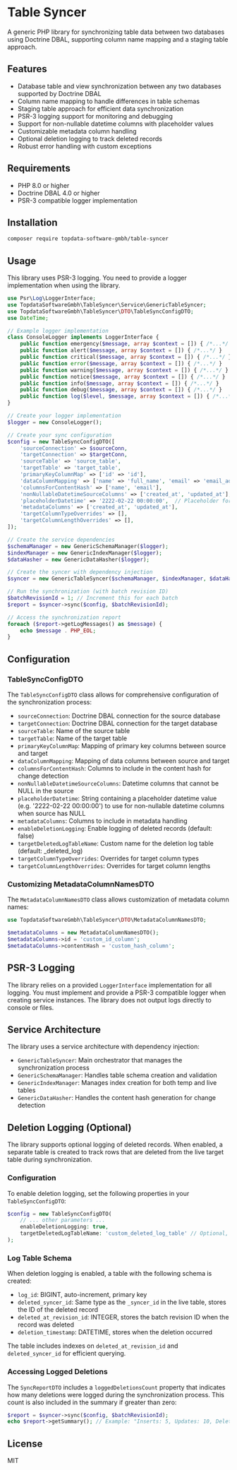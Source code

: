 # Table Syncer

A generic PHP library for synchronizing table data between two databases using Doctrine DBAL, supporting column name mapping and a staging table approach.

## Features

- Database table and view synchronization between any two databases supported by Doctrine DBAL
- Column name mapping to handle differences in table schemas
- Staging table approach for efficient data synchronization
- PSR-3 logging support for monitoring and debugging
- Support for non-nullable datetime columns with placeholder values
- Customizable metadata column handling
- Optional deletion logging to track deleted records
- Robust error handling with custom exceptions

## Requirements

- PHP 8.0 or higher
- Doctrine DBAL 4.0 or higher
- PSR-3 compatible logger implementation

## Installation

```bash
composer require topdata-software-gmbh/table-syncer
```

## Usage

This library uses PSR-3 logging. You need to provide a logger implementation when using the library.

```php
use Psr\Log\LoggerInterface;
use TopdataSoftwareGmbh\TableSyncer\Service\GenericTableSyncer;
use TopdataSoftwareGmbh\TableSyncer\DTO\TableSyncConfigDTO;
use DateTime;

// Example logger implementation
class ConsoleLogger implements LoggerInterface {
    public function emergency($message, array $context = []) { /*...*/ }
    public function alert($message, array $context = []) { /*...*/ }
    public function critical($message, array $context = []) { /*...*/ }
    public function error($message, array $context = []) { /*...*/ }
    public function warning($message, array $context = []) { /*...*/ }
    public function notice($message, array $context = []) { /*...*/ }
    public function info($message, array $context = []) { /*...*/ }
    public function debug($message, array $context = []) { /*...*/ }
    public function log($level, $message, array $context = []) { /*...*/ }
}

// Create your logger implementation
$logger = new ConsoleLogger();

// Create your sync configuration
$config = new TableSyncConfigDTO([
    'sourceConnection' => $sourceConn,
    'targetConnection' => $targetConn,
    'sourceTable' => 'source_table',
    'targetTable' => 'target_table',
    'primaryKeyColumnMap' => ['id' => 'id'],
    'dataColumnMapping' => ['name' => 'full_name', 'email' => 'email_address'],
    'columnsForContentHash' => ['name', 'email'],
    'nonNullableDatetimeSourceColumns' => ['created_at', 'updated_at'],
    'placeholderDatetime' => '2222-02-22 00:00:00',  // Placeholder for non-nullable datetime columns
    'metadataColumns' => ['created_at', 'updated_at'],
    'targetColumnTypeOverrides' => [],
    'targetColumnLengthOverrides' => [],
]);

// Create the service dependencies
$schemaManager = new GenericSchemaManager($logger);
$indexManager = new GenericIndexManager($logger);
$dataHasher = new GenericDataHasher($logger);

// Create the syncer with dependency injection
$syncer = new GenericTableSyncer($schemaManager, $indexManager, $dataHasher, $logger);

// Run the synchronization (with batch revision ID)
$batchRevisionId = 1; // Increment this for each batch
$report = $syncer->sync($config, $batchRevisionId);

// Access the synchronization report
foreach ($report->getLogMessages() as $message) {
    echo $message . PHP_EOL;
}
```

## Configuration

### TableSyncConfigDTO

The `TableSyncConfigDTO` class allows for comprehensive configuration of the synchronization process:

- `sourceConnection`: Doctrine DBAL connection for the source database
- `targetConnection`: Doctrine DBAL connection for the target database
- `sourceTable`: Name of the source table
- `targetTable`: Name of the target table
- `primaryKeyColumnMap`: Mapping of primary key columns between source and target
- `dataColumnMapping`: Mapping of data columns between source and target
- `columnsForContentHash`: Columns to include in the content hash for change detection
- `nonNullableDatetimeSourceColumns`: Datetime columns that cannot be NULL in the source
- `placeholderDatetime`: String containing a placeholder datetime value (e.g. '2222-02-22 00:00:00') to use for non-nullable datetime columns when source has NULL
- `metadataColumns`: Columns to include in metadata handling
- `enableDeletionLogging`: Enable logging of deleted records (default: false)
- `targetDeletedLogTableName`: Custom name for the deletion log table (default: <targetLiveTableName>_deleted_log)
- `targetColumnTypeOverrides`: Overrides for target column types
- `targetColumnLengthOverrides`: Overrides for target column lengths

### Customizing MetadataColumnNamesDTO

The `MetadataColumnNamesDTO` class allows customization of metadata column names:

```php
use TopdataSoftwareGmbh\TableSyncer\DTO\MetadataColumnNamesDTO;

$metadataColumns = new MetadataColumnNamesDTO();
$metadataColumns->id = 'custom_id_column';
$metadataColumns->contentHash = 'custom_hash_column';
```

## PSR-3 Logging

The library relies on a provided `LoggerInterface` implementation for all logging. You must implement and provide a PSR-3 compatible logger when creating service instances. The library does not output logs directly to console or files.

## Service Architecture

The library uses a service architecture with dependency injection:

- `GenericTableSyncer`: Main orchestrator that manages the synchronization process
- `GenericSchemaManager`: Handles table schema creation and validation
- `GenericIndexManager`: Manages index creation for both temp and live tables
- `GenericDataHasher`: Handles the content hash generation for change detection

## Deletion Logging (Optional)

The library supports optional logging of deleted records. When enabled, a separate table is created to track rows that are deleted from the live target table during synchronization.

### Configuration

To enable deletion logging, set the following properties in your `TableSyncConfigDTO`:

```php
$config = new TableSyncConfigDTO(
    // ... other parameters ...
    enableDeletionLogging: true,
    targetDeletedLogTableName: 'custom_deleted_log_table' // Optional, defaults to <targetLiveTableName>_deleted_log
);
```

### Log Table Schema

When deletion logging is enabled, a table with the following schema is created:

- `log_id`: BIGINT, auto-increment, primary key
- `deleted_syncer_id`: Same type as the `_syncer_id` in the live table, stores the ID of the deleted record
- `deleted_at_revision_id`: INTEGER, stores the batch revision ID when the record was deleted
- `deletion_timestamp`: DATETIME, stores when the deletion occurred

The table includes indexes on `deleted_at_revision_id` and `deleted_syncer_id` for efficient querying.

### Accessing Logged Deletions

The `SyncReportDTO` includes a `loggedDeletionsCount` property that indicates how many deletions were logged during the synchronization process. This count is also included in the summary if greater than zero:

```php
$report = $syncer->sync($config, $batchRevisionId);
echo $report->getSummary(); // Example: "Inserts: 5, Updates: 10, Deletes: 3, Logged Deletions: 3"
```

## License

MIT